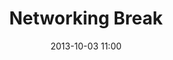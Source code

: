 ---
date: 2013-10-03 11:00
hour: 11:00 - 11:15 am
title: Networking Break
name: 
company:
categories: day2
expand:
---